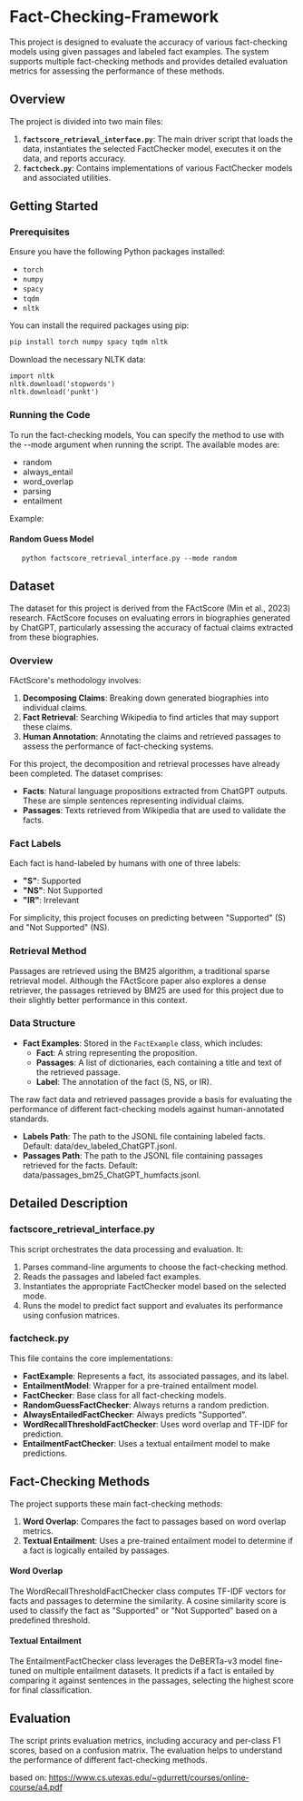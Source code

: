 # Fact-Checking-Framework
This project is designed to evaluate the accuracy of various fact-checking models using given passages and labeled fact examples. The system supports multiple fact-checking methods and provides detailed evaluation metrics for assessing the performance of these methods.

## Overview

The project is divided into two main files:
1. **`factscore_retrieval_interface.py`**: The main driver script that loads the data, instantiates the selected FactChecker model, executes it on the data, and reports accuracy.
2. **`factcheck.py`**: Contains implementations of various FactChecker models and associated utilities.

## Getting Started

### Prerequisites

Ensure you have the following Python packages installed:
- `torch`
- `numpy`
- `spacy`
- `tqdm`
- `nltk`

You can install the required packages using pip:

```bash
pip install torch numpy spacy tqdm nltk
```

Download the necessary NLTK data:
```
import nltk
nltk.download('stopwords')
nltk.download('punkt')
```

### Running the Code

To run the fact-checking models, You can specify the method to use with the --mode argument when running the script. 
The available modes are:
- random
- always_entail
- word_overlap
- parsing
- entailment

Example:
#### Random Guess Model
```
   python factscore_retrieval_interface.py --mode random
```


## Dataset

The dataset for this project is derived from the FActScore (Min et al., 2023) research. FActScore focuses on evaluating errors in biographies generated by ChatGPT, particularly assessing the accuracy of factual claims extracted from these biographies.

### Overview

FActScore's methodology involves:
1. **Decomposing Claims**: Breaking down generated biographies into individual claims.
2. **Fact Retrieval**: Searching Wikipedia to find articles that may support these claims.
3. **Human Annotation**: Annotating the claims and retrieved passages to assess the performance of fact-checking systems.

For this project, the decomposition and retrieval processes have already been completed. The dataset comprises:

- **Facts**: Natural language propositions extracted from ChatGPT outputs. These are simple sentences representing individual claims.
- **Passages**: Texts retrieved from Wikipedia that are used to validate the facts.

### Fact Labels

Each fact is hand-labeled by humans with one of three labels:
- **"S"**: Supported
- **"NS"**: Not Supported
- **"IR"**: Irrelevant

For simplicity, this project focuses on predicting between "Supported" (S) and "Not Supported" (NS).

### Retrieval Method

Passages are retrieved using the BM25 algorithm, a traditional sparse retrieval model. Although the FActScore paper also explores a dense retriever, the passages retrieved by BM25 are used for this project due to their slightly better performance in this context.

### Data Structure

- **Fact Examples**: Stored in the `FactExample` class, which includes:
  - **Fact**: A string representing the proposition.
  - **Passages**: A list of dictionaries, each containing a title and text of the retrieved passage.
  - **Label**: The annotation of the fact (S, NS, or IR).

The raw fact data and retrieved passages provide a basis for evaluating the performance of different fact-checking models against human-annotated standards.

- **Labels Path**: The path to the JSONL file containing labeled facts. Default: data/dev_labeled_ChatGPT.jsonl.
- **Passages Path**: The path to the JSONL file containing passages retrieved for the facts. Default: data/passages_bm25_ChatGPT_humfacts.jsonl.

## Detailed Description

### factscore_retrieval_interface.py

This script orchestrates the data processing and evaluation. It:
1. Parses command-line arguments to choose the fact-checking method.
2. Reads the passages and labeled fact examples.
3. Instantiates the appropriate FactChecker model based on the selected mode.
4. Runs the model to predict fact support and evaluates its performance using confusion matrices.

### factcheck.py

This file contains the core implementations:
- **FactExample**: Represents a fact, its associated passages, and its label.
- **EntailmentModel**: Wrapper for a pre-trained entailment model.
- **FactChecker**: Base class for all fact-checking models.
- **RandomGuessFactChecker**: Always returns a random prediction.
- **AlwaysEntailedFactChecker**: Always predicts "Supported".
- **WordRecallThresholdFactChecker**: Uses word overlap and TF-IDF for prediction.
- **EntailmentFactChecker**: Uses a textual entailment model to make predictions.


## Fact-Checking Methods

The project supports these main fact-checking methods:

1. **Word Overlap**: Compares the fact to passages based on word overlap metrics.
2. **Textual Entailment**: Uses a pre-trained entailment model to determine if a fact is logically entailed by passages.
   
#### Word Overlap

The WordRecallThresholdFactChecker class computes TF-IDF vectors for facts and passages to determine the similarity. A cosine similarity score is used to classify the fact as "Supported" or "Not Supported" based on a predefined threshold.

#### Textual Entailment

The EntailmentFactChecker class leverages the DeBERTa-v3 model fine-tuned on multiple entailment datasets. It predicts if a fact is entailed by comparing it against sentences in the passages, selecting the highest score for final classification.

## Evaluation

The script prints evaluation metrics, including accuracy and per-class F1 scores, based on a confusion matrix. The evaluation helps to understand the performance of different fact-checking methods.

based on: https://www.cs.utexas.edu/~gdurrett/courses/online-course/a4.pdf
